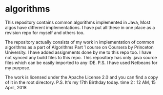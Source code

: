 # algorithms
This repository contains common algorithms implemented in Java, Most algos have different implementations. I have put all these in one place as a revision repo for myself and others too.

The repository actually consists of my work in implementation of common algorithms as a part of Algorithms Part 1 course on Coursera by Princeton University. I have added assignments done by me to this repo too.
I have not synced any build files to this repo.
This repository has only .java source  files which can be easily imported to any IDE.
P.S. I have used Netbeans for my purpose.

The work is licensed under the Apache License 2.0 and you can find a copy of it in the root directory.
P.S. It's my 17th Birthday today. time 2 : 12 AM, 15 April, 2018
